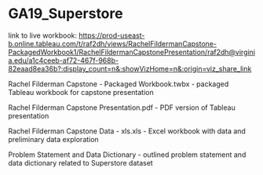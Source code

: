 # GA19_Superstore

link to live workbook: https://prod-useast-b.online.tableau.com/t/raf2dh/views/RachelFildermanCapstone-PackagedWorkbook1/RachelFildermanCapstonePresentation/raf2dh@virginia.edu/a1c4ceeb-af72-467f-968b-82eaad8ea36b?:display_count=n&:showVizHome=n&:origin=viz_share_link

Rachel Filderman Capstone - Packaged Workbook.twbx - packaged Tableau workbook for capstone presentation

Rachel Filderman Capstone Presentation.pdf - PDF version of Tableau presentation 

Rachel Filderman Capstone Data - xls.xls - Excel workbook with data and preliminary data exploration

Problem Statement and Data Dictionary - outlined problem statement and data dictionary related to Superstore dataset
